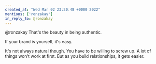 ```yaml
---
created_at: "Wed Mar 02 23:20:48 +0000 2022"
mentions: ['ronzakay']
in_reply_to: @ronzakay
---
```


@ronzakay That's the beauty in being authentic.

If your brand is yourself, it's easy. 

It's not always natural though. You have to be willing to screw up. A lot of things won't work at first. But as you build relationships, it gets easier.